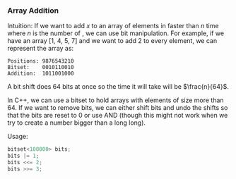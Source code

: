### Array Addition
Intuition:
If we want to add $x$ to an array of elements in faster than $n$ time where $n$ is the number of , we can use bit manipulation. For example, if we have an array [1, 4, 5, 7] and we want to add 2 to every element, we can represent the array as:
```
Positions: 9876543210
Bitset:    0010110010
Addition:  1011001000
```

A bit shift does 64 bits at once so the time it will take will be $\frac{n}{64}$. 

In C++, we can use a bitset to hold arrays with elements of size more than 64. If we want to remove bits, we can either shift bits and undo the shifts so that the bits are reset to 0 or use AND (though this might not work when we try to create a number bigger than a long long).

Usage:
```cpp
bitset<100000> bits;
bits |= 1;
bits <<= 2;
bits >>= 3;
```
